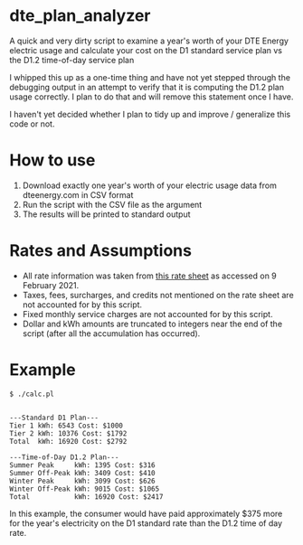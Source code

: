# dte_plan_analyzer
A quick and very dirty script to examine a year's worth of your DTE Energy electric usage and calculate your cost on the D1 standard service plan vs the D1.2 time-of-day service plan

I whipped this up as a one-time thing and have not yet stepped through the debugging output in an attempt to verify that it is computing the D1.2 plan usage correctly. I plan to do that and will remove this statement once I have. 

I haven't yet decided whether I plan to tidy up and improve / generalize this code or not. 

# How to use 
1. Download exactly one year's worth of your electric usage data from dteenergy.com in CSV format
2. Run the script with the CSV file as the argument
3. The results will be printed to standard output

# Rates and Assumptions
* All rate information was taken from [this rate sheet](https://newlook.dteenergy.com/wps/wcm/connect/23195474-a4d1-4d38-aa30-a4426fd3336b/WholeHouseRateOptions.pdf?MOD=AJPERES&CACHEID=23195474-a4d1-4d38-aa30-a4426fd3336b) as accessed on 9 February 2021. 
* Taxes, fees, surcharges, and credits not mentioned on the rate sheet are not accounted for by this script.
* Fixed monthly service charges are not accounted for by this script.
* Dollar and kWh amounts are truncated to integers near the end of the script (after all the accumulation has occurred).

# Example
    $ ./calc.pl
    
    
    ---Standard D1 Plan---
    Tier 1 kWh: 6543 Cost: $1000
    Tier 2 kWh: 10376 Cost: $1792
    Total  kWh: 16920 Cost: $2792
    
    ---Time-of-Day D1.2 Plan---
    Summer Peak     kWh: 1395 Cost: $316
    Summer Off-Peak kWh: 3409 Cost: $410
    Winter Peak     kWh: 3099 Cost: $626
    Winter Off-Peak kWh: 9015 Cost: $1065
    Total           kWh: 16920 Cost: $2417
    
In this example, the consumer would have paid approximately $375 more for the year's electricity on the D1 standard rate than the D1.2 time of day rate.

